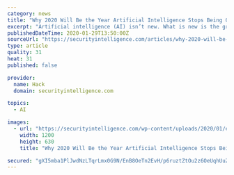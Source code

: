 ```yaml
---
category: news
title: "Why 2020 Will Be the Year Artificial Intelligence Stops Being Optional for Security"
excerpt: "Artificial intelligence (AI) isn’t new. What is new is the growing ubiquity of AI in large organizations. In fact, by the end of this year, I believe nearly every type of large organization will find AI-based cybersecurity tools indispensable. Artificial intelligence is many things to many people. One fairly neutral definition is that it’s ..."
publishedDateTime: 2020-01-29T13:50:00Z
sourceUrl: "https://securityintelligence.com/articles/why-2020-will-be-the-year-artificial-intelligence-stops-being-optional-for-security/"
type: article
quality: 31
heat: 31
published: false

provider:
  name: Hack
  domain: securityintelligence.com

topics:
  - AI

images:
  - url: "https://securityintelligence.com/wp-content/uploads/2020/01/external_why-2020-will-be-the-year-artificial-intelligence-stops-being-optional-for-security.jpg"
    width: 1200
    height: 630
    title: "Why 2020 Will Be the Year Artificial Intelligence Stops Being Optional for Security"

secured: "gXI5mba1PlJwdNzLTqrLmx0G9N/EnB8OeTn2EvH/p6ruztZtOu2z6OeUqhUuZhOQP5cW0GDxw7MnsyTpv3Vfw0QjfX/lQugHoBHxbRZHXB5OeLVYNFUyASHbGoCAvm+hnCB/d5pJgahUzM1Um8zBNNbbchcLOLpIxQTpX7OGzVQ7o0XEsCqQW4e9OvkbJWgfBx7lVj2AxztKvBLGksLlrPsI85ueYTjXhZBBqW3zcoBBtjnKd8Pdv5pKJY3OpABEwuVhBzLPei3BUgWtCF6qzw1HlDYACrygFxo5kEHNQ+FMcuP8I04+QyMdhO79Raozz+XJmP4mVXBHlqap11JdRahcpZfeAGV6bUv3bL4eMyA9lajAGnfRbt/H/1tJZj0vqSCEsGXDPQHhN2J3G6ym07bhCBZZ9+YftcaWuSJy/IeT8mA2/vM0hGbGyjRWDmhBiNNdqKczPUrCnBXHaFxqfZIAzDnm8ArrLWMGCvxhTMg=;DrqPuK+PPRgDqFeoaDw4GA=="
---
```


